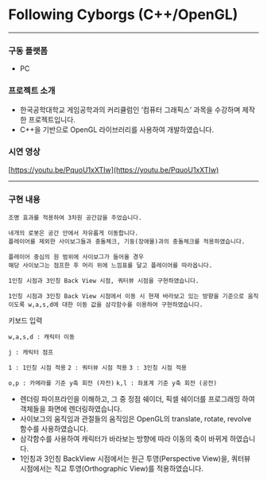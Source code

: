 # Following Cyborgs (C++/OpenGL)

---

### 구동 플랫폼

- PC

### 프로젝트 소개

- 한국공학대학교 게임공학과의 커리큘럼인 ‘컴퓨터 그래픽스’ 과목을 수강하며 제작한 프로젝트입니다.
- C++을 기반으로 OpenGL 라이브러리를 사용하여 개발하였습니다.

### 시연 영상

[https://youtu.be/PquoU1xXTIw](https://youtu.be/PquoU1xXTIw)

---

### 구현 내용

```
조명 효과를 적용하여 3차원 공간감을 주었습니다.

네개의 로봇은 공간 안에서 자유롭게 이동합니다.
플레이어를 제외한 사이보그들과 충돌체크, 기둥(장애물)과의 충돌체크를 적용하였습니다.

플레이어 중심의 원 범위에 사이보그가 들어올 경우
해당 사이보그는 점프한 후 머리 위에 느낌표를 달고 플레이어를 따라옵니다.

1인칭 시점과 3인칭 Back View 시점, 쿼터뷰 시점을 구현하였습니다.

1인칭 시점과 3인칭 Back View 시점에서 이동 시 현재 바라보고 있는 방향을 기준으로 움직이도록 w,a,s,d에 대한 이동 값을 삼각함수를 이용하여 구현하였습니다.
```

키보드 입력

`w,a,s,d : 캐릭터 이동`

`j : 캐릭터 점프`

`1 : 1인칭 시점 적용`
`2 : 쿼터뷰 시점 적용`
`3 : 3인칭 시점 적용`

`o,p : 카메라를 기준 y축 회전 (자전)`
`k,l : 좌표계 기준 y축 회전 (공전)`

- 렌더링 파이프라인을 이해하고, 그 중 정점 쉐이더, 픽셀 쉐이더를 프로그래밍 하여 객체들을 화면에 렌더링하였습니다.
- 사이보그의 움직임과 관절들의 움직임은 OpenGL의 translate, rotate, revolve 함수를 사용하였습니다.
- 삼각함수를 사용하여 캐릭터가 바라보는 방향에 따라 이동의 축이 바뀌게 하였습니다.
- 1인칭과 3인칭 BackView 시점에서는 원근 투영(Perspective View)을, 쿼터뷰 시점에서는 직교 투영(Orthographic View)를 적용하였습니다.

